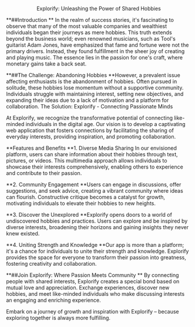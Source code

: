 <p align="center">Explorify: Unleashing the Power of Shared Hobbies</p>

**##Introduction
**
In the realm of success stories, it's fascinating to observe that many of the most valuable companies and wealthiest individuals began their journeys as mere hobbies. This truth extends beyond the business world; even renowned musicians, such as Tool's guitarist Adam Jones, have emphasized that fame and fortune were not the primary drivers. Instead, they found fulfillment in the sheer joy of creating and playing music. The essence lies in the passion for one's craft, where monetary gains take a back seat.

**##The Challenge: Abandoning Hobbies
**However, a prevalent issue affecting enthusiasts is the abandonment of hobbies. Often pursued in solitude, these hobbies lose momentum without a supportive community. Individuals struggle with maintaining interest, setting new objectives, and expanding their ideas due to a lack of motivation and a platform for collaboration.
The Solution: Explorify - Connecting Passionate Minds

At Explorify, we recognize the transformative potential of connecting like-minded individuals in the digital age. Our vision is to develop a captivating web application that fosters connections by facilitating the sharing of everyday interests, providing inspiration, and promoting collaboration.

**Features and Benefits
**1. Diverse Media Sharing
In our envisioned platform, users can share information about their hobbies through text, pictures, or videos. This multimedia approach allows individuals to showcase their interests           comprehensively, enabling others to experience and contribute to their passion.

**2. Community Engagement
**Users can engage in discussions, offer suggestions, and seek advice, creating a vibrant community where ideas can flourish. Constructive critique becomes a catalyst for growth, motivating individuals to elevate their hobbies to new heights.

**3. Discover the Unexplored
**Explorify opens doors to a world of undiscovered hobbies and practices. Users can explore and be inspired by diverse interests, broadening their horizons and gaining insights they never knew existed.

**4. Uniting Strength and Knowledge
**Our app is more than a platform; it's a chance for individuals to unite their strength and knowledge. Explorify provides the space for everyone to transform their passion into greatness, fostering creativity and collaboration.

**##Join Explorify: Where Passion Meets Community
**
By connecting people with shared interests, Explorify creates a special bond based on mutual love and appreciation. Exchange experiences, discover new hobbies, and meet like-minded individuals who make discussing interests an engaging and enriching experience.

Embark on a journey of growth and inspiration with Explorify – because exploring together is always more fulfilling.
